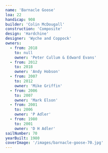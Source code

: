 ```yaml
---
name: 'Barnacle Goose'
loa: 22
handicap: 908
builder: 'Colin McDougall'
construction: 'Composite'
design: 'Hardchine'
designer: 'Wyche and Coppock'
owners:
  - from: 2018
    to: null
    owner: 'Peter Cullum & Edward Evans'
  - from: 2012
    to: 2018
    owner: 'Andy Hobson'
  - from: 2007
    to: 2012
    owner: 'Mike Griffin'
  - from: 2006
    to: 2007
    owner: 'Mark Elson'
  - from: 2001
    to: 2006
    owner: 'P Adler'
  - from: 1980
    to: 2001
    owner: 'D H Adler'
sailNumber: 70
yearBuilt: 1980
coverImage: '/images/barnacle-goose-70.jpg'
---
```

